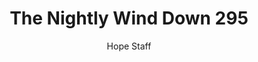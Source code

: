 ---
image: /assets/img/nwd/295_nwd_psalm_139_13_niv.png
title: The Nightly Wind Down 295
number: 295
categories:
  - The Nightly Wind Down
author: Hope Staff
notes: The Nightly Wind Down 295
embed: >-
  EMBED_GOES_HERE
transcript: >-
  SOME LINES OF TEXT START HERE
---